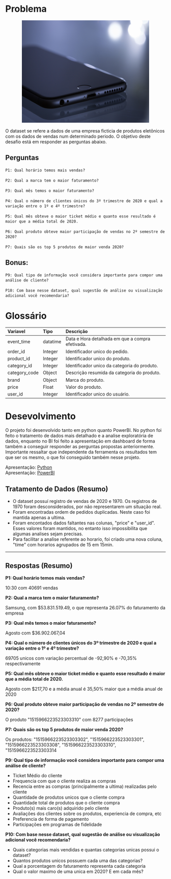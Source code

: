 # Problema

<center><img src="/banner.jpg" alt="banner" width="400" height="320"/></center>

O dataset se refere a dados de uma empresa ficticia de produtos eletônicos com os dados de vendas num determinado periodo. O objetivo deste desafio está em responder as perguntas abaixo.

## Perguntas

    P1: Qual horário temos mais vendas? 

    P2: Qual a marca tem o maior faturamento? 

    P3: Qual mês temos o maior faturamento?

    P4: Qual o número de clientes únicos do 3º trimestre de 2020 e qual a variação entre o 1º e 4º trimestre? 

    P5: Qual mês obteve o maior ticket médio e quanto esse resultado é maior que a média total de 2020. 

    P6: Qual produto obteve maior participação de vendas no 2º semestre de 2020? 

    P7: Quais são os top 5 produtos de maior venda 2020?


## Bonus: 

    P9: Qual tipo de informação você considera importante para compor uma análise de cliente? 

    P10: Com base nesse dataset, qual sugestão de análise ou visualização adicional você recomendaria? 



# Glossário 
| **Variavel**            | **Tipo**    | **Descrição**                                              |
| :-------------------------- | :---------- | :----------------------------------------------------------- |
| event_time                         | datatime       | Data e Hora detalhada em que a compra efetivada. |
| order_id                      | Integer     | Identificador unico do pedido.                                            |
| product_id                       | Integer | Identificador unico do produto.               |
| category_id       | Integer     | Identificador unico da categoria do produto.                        |
| category_code            | Object | Descrição resumida da categoria do produto. |
| brand       | Object     | Marca do produto.                             |
| price       | Float     | Valor do produto.                             |
| user_id       | Integer     | Identificador unico do usuário.                             |

# Desevolvimento

O projeto foi desenvolvido tanto em python quanto PowerBI. No python foi feito o tratamento de dados mais detalhado e a analise exploratória de dados, enquanto no BI foi feito a apresentação em dashboard de forma também a conseguir responder as perguntas propostas anteriormente. Importante ressaltar que independente da ferramenta os resultados tem que ser os mesmo, o que foi conseguido também nesse projeto.

Apresentação: [Python](https://github.com/alyssonvidal/exercicio_eda/blob/main/exercicio.ipynb)<br>
Apresentação: [PowerBI](https://app.powerbi.com/view?r=eyJrIjoiOWViZmMwZTktMjdlYS00YTM3LWE4NjEtN2M0ODc4YjYyMzk3IiwidCI6ImQyZGYwZGI4LTM3MmYtNDExZS1iOTQ1LWRlYzRjZTU3MWI4NSJ9)


## Tratamento de Dados (Resumo)

- O dataset possuí registro de vendas de 2020 e 1970. Os registros de 1970 foram desconsiderados, por não representarem um situação real.
- Foram encontradas ordem de pedidos duplicadas. Neste caso foi mantida apenas a ultima.
- Foram encontados dados faltantes nas colunas, "price" e "user_id". Esses valores foram mantidos, no entanto isso impossibilita que algumas analises sejam precisas.
- Para facilitar a analise referente ao horario, foi criado uma nova coluna, "time" com horarios  agrupados de 15 em 15min.

<hr>

## Respostas (Resumo)

**P1: Qual horário temos mais vendas?**

10:30 com 40691 vendas

**P2: Qual a marca tem o maior faturamento?**

Samsung, com $53.831.519.49, o que representa 26.07% do faturamento da empresa

**P3: Qual mês temos o maior faturamento?**

Agosto com $36.902.067,04

**P4: Qual o número de clientes únicos do 3º trimestre de 2020 e qual a variação entre o 1º e 4º trimestre?** 

69705 unicos com variação percentual de -92,90% e -70,35% respectivamente

**P5: Qual mês obteve o maior ticket médio e quanto esse resultado é maior que a média total de 2020.**

Agosto com $217,70 e a média anual é 35,50% maior que a média anual de 2020

**P6: Qual produto obteve maior participação de vendas no 2º semestre de 2020?**

O produto "1515966223523303310" com 8277 participações

**P7: Quais são os top 5 produtos de maior venda 2020?**

Os produtos: "1515966223523303302", "1515966223523303301", "1515966223523303308", "1515966223523303310", "1515966223523303314

**P9: Qual tipo de informação você considera importante para compor uma análise de cliente?** 

- Ticket Médio do cliente
- Frequencia com que o cliente realiza as compras
- Recencia entre as compras (principalmente a ultima) realizadas pelo cliente
- Quantidade de produtos unicos que o cliente compra
- Quantidade total de produtos que o cliente compra
- Produto(s) mais caro(s) adquirido pelo cliente
- Avaliações dos clientes sobre os produtos, experiencia de compra, etc
- Preferencia de forma de pagamento
- Participações em programas de fidelidade


**P10: Com base nesse dataset, qual sugestão de análise ou visualização adicional você recomendaria?** 

- Quais categorias mais vendidas e quantas categorias unicas possui o dataset?
- Quantos produtos unicos possuem cada uma das categorias?
- Qual a porcentagem do faturamento representa cada categoria
- Qual o valor maximo de uma unica em 2020? E em cada mês?






